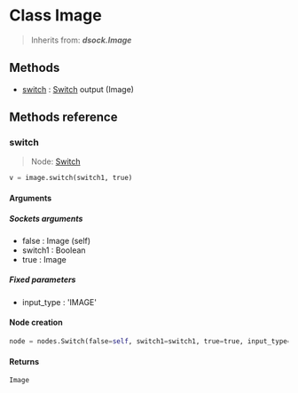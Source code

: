 
# Class Image

> Inherits from: ***dsock.Image***

## Methods



- [switch](#switch) : [Switch](../nodes/Switch.md) output (Image)



## Methods reference


### switch

> Node: [Switch](../nodes/{self.node_name}.md)

```python
v = image.switch(switch1, true)
```


#### Arguments


##### Sockets arguments



- false : Image (self)
- switch1 : Boolean
- true : Image



##### Fixed parameters



- input_type : 'IMAGE'



#### Node creation


```python
node = nodes.Switch(false=self, switch1=switch1, true=true, input_type='IMAGE')
```


#### Returns

    Image
